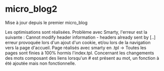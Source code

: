 # micro_blog2
Mise à jour depuis le premier micro_blog

Les optimisations sont réalisées.
Problème avec Smarty, l'erreur est la suivante : Cannot modify header information - headers already sent by [..] erreur 
provoquée lors d'un ajout d'un cookie, et/ou lors de la navigation vers la page d'accueil.
Page réalisés avec smarty en .tpl -> Toutes les pages sont finies à 100% hormis l'index.tpl.
Concernant les changements des mots composant des liens lorsqu'un # est présent au mot, un fonction à été ajoutée mais non fonctionnelle.
